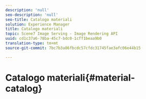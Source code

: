 ```yaml
---
description: 'null'
seo-description: 'null'
seo-title: Catalogo materiali
solution: Experience Manager
title: Catalogo materiali
topic: Scene7 Image Serving - Image Rendering API
uuid: cd1c37a6-78ba-45c7-bdc0-1cff1beaa9b0
translation-type: tm+mt
source-git-commit: 7bc7b3a86fbcdc57cfdc31745fae3afc06e44b15

---
```



# Catalogo materiali{#material-catalog}

